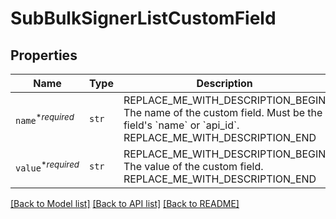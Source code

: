 # SubBulkSignerListCustomField



## Properties
Name | Type | Description | Notes
------------ | ------------- | ------------- | -------------
| `name`<sup>*_required_</sup> | ```str``` | REPLACE_ME_WITH_DESCRIPTION_BEGIN The name of the custom field. Must be the field&#39;s &#x60;name&#x60; or &#x60;api_id&#x60;. REPLACE_ME_WITH_DESCRIPTION_END |  |
| `value`<sup>*_required_</sup> | ```str``` | REPLACE_ME_WITH_DESCRIPTION_BEGIN The value of the custom field. REPLACE_ME_WITH_DESCRIPTION_END |  |

[[Back to Model list]](../README.md#documentation-for-models) [[Back to API list]](../README.md#documentation-for-api-endpoints) [[Back to README]](../README.md)

